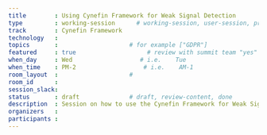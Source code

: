 ```yaml
---
title        : Using Cynefin Framework for Weak Signal Detection
type         : working-session      # working-session, user-session, product-session
track        : Cynefin Framework
technology   :
topics       :                    # for example ["GDPR"]
featured     : true                    # review with summit team "yes"
when_day     : Wed                   # i.e.    Tue
when_time    : PM-2                   # i.e.    AM-1
room_layout  :                    #
room_id      :
session_slack: 
status       : draft              # draft, review-content, done
description  : Session on how to use the Cynefin Framework for Weak Signal Detection
organizers   :
participants :
---
```



<!--(add intro)

## WHY

(...)

## What

(...)

## Outcomes

(...)

## References

(...)


## Previous-->
